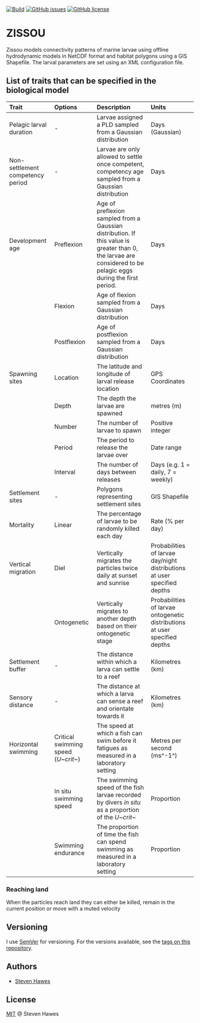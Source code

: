 
[![Build](https://img.shields.io/travis/shawes/zissou.svg)](https://travis-ci.org/shawes/zissou)
[![GitHub issues](https://img.shields.io/github/issues/shawes/zissou.svg)](https://github.com/shawes/zissou/issues)
[![GitHub license](https://img.shields.io/badge/license-MIT-blue.svg)](https://raw.githubusercontent.com/shawes/zissou/master/LICENSE.md)

# ZISSOU

Zissou models connectivity patterns of marine larvae using offline hydrodynamic models in NetCDF format and habitat polygons using a GIS Shapefile. The larval parameters are set using an XML configuration file.

## List of traits that can be specified in the biological model

| Trait                            | Options                              | Description                                                                                                                                                     | Units                                                                      |
|:---------------------------------|:-------------------------------------|:----------------------------------------------------------------------------------------------------------------------------------------------------------------|:---------------------------------------------------------------------------|
| Pelagic larval duration          | \-                                   | Larvae assigned a PLD sampled from a Gaussian distribution                                                                                                      | Days (Gaussian)                                                            |
| Non-settlement competency period | \-                                   | Larvae are only allowed to settle once competent, competency age sampled from a Gaussian distribution                                                           | Days                                                                       |
| Development age                  | Preflexion                           | Age of preflexion  sampled from a Gaussian distribution. If this value is greater than 0, the larvae are considered to be pelagic eggs during the first period. | Days                                                                       |
|                                  | Flexion                              | Age of flexion sampled from a Gaussian distribution                                                                                                             | Days                                                                       |
|                                  | Postflexion                          | Age of postflexion  sampled from a Gaussian distribution                                                                                                        | Days                                                                       |
| Spawning sites                   | Location                             | The latitude and longitude of larval release location                                                                                                           | GPS Coordinates                                                            |
|                                  | Depth                                | The depth the larvae are spawned                                                                                                                                | metres (m)                                                                 |
|                                  | Number                               | The number of larvae to spawn                                                                                                                                   | Positive integer                                                           |
|                                  | Period                               | The period to release the larvae over                                                                                                                           | Date range                                                                 |
|                                  | Interval                             | The number of days between releases                                                                                                                             | Days (e.g. 1 = daily, 7 = weekly)                                          |
| Settlement sites                 | \-                                   | Polygons representing settlement sites                                                                                                                          | GIS Shapefile                                                              |
| Mortality                        | Linear                               | The percentage of larvae to be randomly killed each day                                                                                                         | Rate (% per day)                                                           |
| Vertical migration               | Diel                                 | Vertically migrates the particles twice daily at sunset and sunrise                                                                                             | Probabilities of larvae day/night distributions at user specified depths   |
|                                  | Ontogenetic                          | Vertically migrates to another depth based on their ontogenetic stage                                                                                           | Probabilities of larvae ontogenetic distributions at user specified depths |
| Settlement buffer                | \-                                   | The distance within which a larva can settle to a reef                                                                                                          | Kilometres (km)                                                            |
| Sensory distance                 | \-                                   | The distance at which a larva can sense a reef and orientate towards it                                                                                         | Kilometres (km)                                                            |
| Horizontal swimming              | Critical swimming speed (*U~crit~*\) | The speed at which a fish can swim before it fatigues as measured in a laboratory setting                                                                       | Metres per second (ms^-1^)                                                 |
|                                  | In situ swimming speed               | The swimming speed of the fish larvae recorded by divers *in situ* as a proportion of the *U~crit~*                                                             | Proportion                                                                 |
|                                  | Swimming endurance                   | The proportion of time the fish can spend swimming as measured in a laboratory setting                                                                          | Proportion                                                                 |


### Reaching land

When the particles reach land they can either be killed, remain in the current position or move with a muted velocity


## Versioning
I use [SemVer](http://semver.org/) for versioning. For the versions available, see the [tags on this repository](https://github.com/shawes/zissou/tags).

## Authors
- [Steven Hawes](https://github.com/shawes)

## License
[MIT](LICENSE.md) @ Steven Hawes
